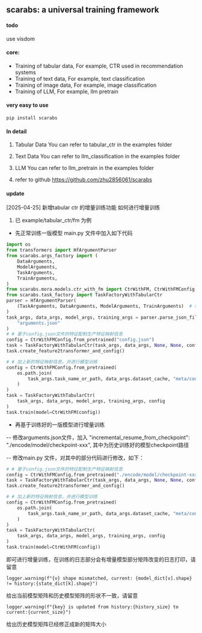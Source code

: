 ## scarabs: a universal training framework

#### todo
use visdom 

#### core:
  - Training of tabular data, For example, CTR used in recommendation systems
  - Training of text data, For example, text classification
  - Training of image data, For example, image classification
  - Training of LLM, For example, llm pretrain

#### very easy to use
``` shell
pip install scarabs
```

#### In detail

1. Tabular Data
You can refer to tabular_ctr in the examples folder

2. Text Data
You can refer to llm_classification in the examples folder

3. LLM
You can refer to llm_pretrain in the examples folder

4. refer to github https://github.com/zhu2856061/scarabs



#### update
[2025-04-25] 新增tabular ctr 的增量训练功能
如何进行增量训练
1. 已 example/tabular_ctr/fm 为例

- 先正常训练一版模型 main.py 文件中加入如下代码
```python
import os
from transformers import HfArgumentParser
from scarabs.args_factory import (
    DataArguments,
    ModelArguments,
    TaskArguments,
    TrainArguments,
)
from scarabs.mora.models.ctr_with_fm import CtrWithFM, CtrWithFMConfig
from scarabs.task_factory import TaskFactoryWithTabularCtr
parser = HfArgumentParser(
    (TaskArguments, DataArguments, ModelArguments, TrainArguments)  # type: ignore
)
task_args, data_args, model_args, training_args = parser.parse_json_file(
    "arguments.json"
)
# # 基于config.json文件的特征配制生产特征映射信息
config = CtrWithFMConfig.from_pretrained("config.json")
task = TaskFactoryWithTabularCtr(task_args, data_args, None, None, config)
task.create_feature2transformer_and_config()

# # 加上新的特征映射信息，并进行模型训练
config = CtrWithFMConfig.from_pretrained(
    os.path.join(
        task_args.task_name_or_path, data_args.dataset_cache, "meta/config.json"
    )
)
task = TaskFactoryWithTabularCtr(
    task_args, data_args, model_args, training_args, config
)
task.train(model=CtrWithFM(config))
```

- 再基于训练好的一版模型进行增量训练

-- 修改arguments.json文件，加入 "incremental_resume_from_checkpoint": "./encode/model/checkpoint-xxx", 其中为历史训练好的模型checkpoint路径

-- 修改main.py 文件，对其中的部分代码进行修改，如下：

```python
# # 基于config.json文件的特征配制生产特征映射信息
config = CtrWithFMConfig.from_pretrained("./encode/model/checkpoint-xxx/config.json")
task = TaskFactoryWithTabularCtr(task_args, data_args, None, None, config)
task.create_feature2transformer_and_config()

# # 加上新的特征映射信息，并进行模型训练
config = CtrWithFMConfig.from_pretrained(
    os.path.join(
        task_args.task_name_or_path, data_args.dataset_cache, "meta/config.json"
    )
)
task = TaskFactoryWithTabularCtr(
    task_args, data_args, model_args, training_args, config
)
task.train(model=CtrWithFM(config))
```
即可进行增量训练，在训练的日志部分会有增量模型部分矩阵改变的日志打印，请留意

```
logger.warning(f"{v} shape mismatched, current: {model_dict[v].shape} != history:{state_dict[k].shape}")
```
给出当前模型矩阵和历史模型矩阵的形状不一致，请留意

```
logger.warning(f"{key} is updated from history:{history_size} to current:{current_size}")
```
给出历史模型矩阵已经修正成新的矩阵大小